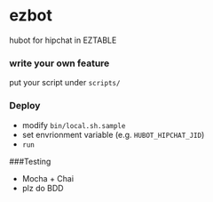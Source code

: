 ezbot
=====

hubot for hipchat in EZTABLE

### write your own feature

put your script under `scripts/`

### Deploy

* modify `bin/local.sh.sample`
* set envrionment variable (e.g. `HUBOT_HIPCHAT_JID`)
* `run`

###Testing

* Mocha + Chai 
* plz do BDD 
